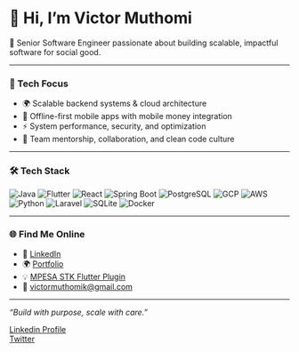 # 👋 Hi, I’m Victor Muthomi

🚀 Senior Software Engineer passionate about building scalable, impactful software for social good.

---

### 🔧 Tech Focus
- 🌍 Scalable backend systems & cloud architecture
- 📱 Offline-first mobile apps with mobile money integration
- ⚡️ System performance, security, and optimization
- 👥 Team mentorship, collaboration, and clean code culture

---

### 🛠 Tech Stack
![Java](https://img.shields.io/badge/Java-%23ED8B00.svg?style=for-the-badge&logo=openjdk&logoColor=white)
![Flutter](https://img.shields.io/badge/Flutter-%2302569B.svg?style=for-the-badge&logo=flutter&logoColor=white)
![React](https://img.shields.io/badge/React-%2320232a.svg?style=for-the-badge&logo=react&logoColor=%2361DAFB)
![Spring Boot](https://img.shields.io/badge/Spring_Boot-%236DB33F.svg?style=for-the-badge&logo=spring-boot&logoColor=white)
![PostgreSQL](https://img.shields.io/badge/Postgres-%23316192.svg?style=for-the-badge&logo=postgresql&logoColor=white)
![GCP](https://img.shields.io/badge/GCP-%234285F4.svg?style=for-the-badge&logo=google-cloud&logoColor=white)
![AWS](https://img.shields.io/badge/AWS-%23232F3E.svg?style=for-the-badge&logo=amazon-aws&logoColor=white)
![Python](https://img.shields.io/badge/Python-%233776AB.svg?style=for-the-badge&logo=python&logoColor=white)
![Laravel](https://img.shields.io/badge/Laravel-%23FF2D20.svg?style=for-the-badge&logo=laravel&logoColor=white)
![SQLite](https://img.shields.io/badge/SQLite-%2307405e.svg?style=for-the-badge&logo=sqlite&logoColor=white)
![Docker](https://img.shields.io/badge/Docker-%232496ED.svg?style=for-the-badge&logo=docker&logoColor=white)

---

### 🌐 Find Me Online
- 💼 [LinkedIn](https://linkedin.com/in/muthomi-kathurima)
- 🌍 [Portfolio](https://muthomikathurima.com)
- 💡 [MPESA STK Flutter Plugin](https://pub.dev/packages/flutter_mpesa_stk)
- 💬 victormuthomik@gmail.com

---

_“Build with purpose, scale with care.”_


<a href = 'https://www.linkedin.com/in/muthomi-kathurima/'> Linkedin Profile</a></br>
<a href = 'https://www.twitter.com/redx1t'> Twitter</a> 
<br>
